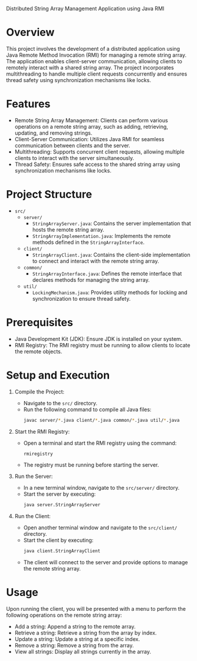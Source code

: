 Distributed String Array Management Application using Java RMI

# Overview

This project involves the development of a distributed application using Java Remote Method Invocation (RMI) for managing a remote string array. The application enables client-server communication, allowing clients to remotely interact with a shared string array. The project incorporates multithreading to handle multiple client requests concurrently and ensures thread safety using synchronization mechanisms like locks.

# Features

- Remote String Array Management: Clients can perform various operations on a remote string array, such as adding, retrieving, updating, and removing strings.
- Client-Server Communication: Utilizes Java RMI for seamless communication between clients and the server.
- Multithreading: Supports concurrent client requests, allowing multiple clients to interact with the server simultaneously.
- Thread Safety: Ensures safe access to the shared string array using synchronization mechanisms like locks.

# Project Structure

- `src/`
  - `server/`
    - `StringArrayServer.java`: Contains the server implementation that hosts the remote string array.
    - `StringArrayImplementation.java`: Implements the remote methods defined in the `StringArrayInterface`.
  - `client/`
    - `StringArrayClient.java`: Contains the client-side implementation to connect and interact with the remote string array.
  - `common/`
    - `StringArrayInterface.java`: Defines the remote interface that declares methods for managing the string array.
  - `util/`
    - `LockingMechanism.java`: Provides utility methods for locking and synchronization to ensure thread safety.
  
# Prerequisites

- Java Development Kit (JDK): Ensure JDK is installed on your system.
- RMI Registry: The RMI registry must be running to allow clients to locate the remote objects.

# Setup and Execution

1. Compile the Project:
   - Navigate to the `src/` directory.
   - Run the following command to compile all Java files:
     ```sh
     javac server/*.java client/*.java common/*.java util/*.java
     ```

2. Start the RMI Registry:
   - Open a terminal and start the RMI registry using the command:
     ```sh
     rmiregistry
     ```
   - The registry must be running before starting the server.

3. Run the Server:
   - In a new terminal window, navigate to the `src/server/` directory.
   - Start the server by executing:
     ```sh
     java server.StringArrayServer
     ```

4. Run the Client:
   - Open another terminal window and navigate to the `src/client/` directory.
   - Start the client by executing:
     ```sh
     java client.StringArrayClient
     ```
   - The client will connect to the server and provide options to manage the remote string array.

# Usage

Upon running the client, you will be presented with a menu to perform the following operations on the remote string array:

- Add a string: Append a string to the remote array.
- Retrieve a string: Retrieve a string from the array by index.
- Update a string: Update a string at a specific index.
- Remove a string: Remove a string from the array.
- View all strings: Display all strings currently in the array.
